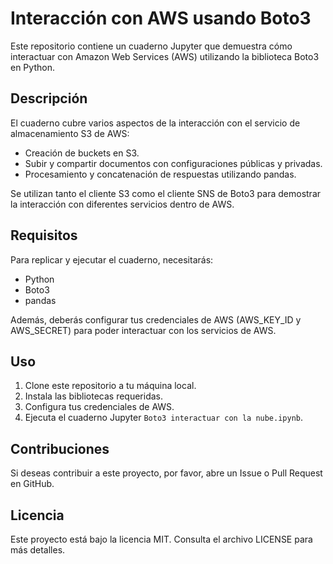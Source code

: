 # Interacción con AWS usando Boto3

Este repositorio contiene un cuaderno Jupyter que demuestra cómo interactuar con Amazon Web Services (AWS) utilizando la biblioteca Boto3 en Python.

## Descripción

El cuaderno cubre varios aspectos de la interacción con el servicio de almacenamiento S3 de AWS:
- Creación de buckets en S3.
- Subir y compartir documentos con configuraciones públicas y privadas.
- Procesamiento y concatenación de respuestas utilizando pandas.

Se utilizan tanto el cliente S3 como el cliente SNS de Boto3 para demostrar la interacción con diferentes servicios dentro de AWS.

## Requisitos

Para replicar y ejecutar el cuaderno, necesitarás:
- Python
- Boto3
- pandas

Además, deberás configurar tus credenciales de AWS (AWS_KEY_ID y AWS_SECRET) para poder interactuar con los servicios de AWS.

## Uso

1. Clone este repositorio a tu máquina local.
2. Instala las bibliotecas requeridas.
3. Configura tus credenciales de AWS.
4. Ejecuta el cuaderno Jupyter `Boto3 interactuar con la nube.ipynb`.

## Contribuciones

Si deseas contribuir a este proyecto, por favor, abre un Issue o Pull Request en GitHub.

## Licencia

Este proyecto está bajo la licencia MIT. Consulta el archivo LICENSE para más detalles.
